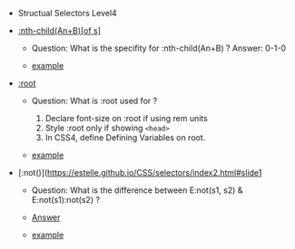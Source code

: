 - Structual Selectors Level4

- [:nth-child(An+B)[of s]](https://estelle.github.io/CSS/selectors/index2.html#slide13)

   - Question:  What is the specifity for :nth-child(An+B) ?   Answer: 0-1-0

   - [example](https://estelle.github.io/CSS/selectors/index2.html#slide14)
       
- [:root](https://estelle.github.io/CSS/selectors/index2.html#slide16)

   - Question:  What is :root used for ?
     1. Declare font-size on :root if using rem units
     2. Style :root only if showing `<head>`
     3. In CSS4, define Defining Variables on root.

   - [example](https://estelle.github.io/CSS/selectors/exercises/19_root.html)

- [:not()](https://estelle.github.io/CSS/selectors/index2.html#slide1

   - Question: What is the difference between E:not(s1, s2) & E:not(s1):not(s2) ?
   - [Answer](https://developer.mozilla.org/en-US/docs/Web/CSS/:not)

   - [example](https://estelle.github.io/CSS/selectors/index2.html#slide21)
